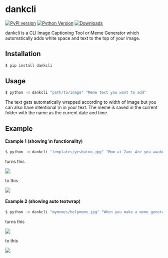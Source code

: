 # dankcli
[![PyPI version](https://img.shields.io/pypi/v/dankcli.svg?label=PyPI)](https://pypi.org/project/dankcli/)
[![Python Version](https://img.shields.io/badge/Python-3.6%2B-blue.svg)](https://www.python.org/downloads/)
[![Downloads](https://pepy.tech/badge/dankcli)](https://pepy.tech/project/dankcli)

dankcli is a CLI Image Captioning Tool or Meme Generator which automatically adds white space and text to the top of your image.

## Installation

```bash
$ pip install dankcli
```

## Usage

```bash
$ python -m dankcli "path/to/image" "Meme text you want to add"
```

The text gets automatically wrapped according to width of image but you can also have intentional \n in your text.
The meme is saved in the current folder with the name as the current date and time.

## Example

#### Example 1 (showing \n functionality)
```bash
$ python -m dankcli "templates/yesbutno.jpg" "Mom at 2am: Are you awake?\n\nMe:"
```
turns this

![](https://i.imgur.com/nW3XPkF.jpg)

to this

![](https://i.imgur.com/h6qgp9m.png)

#### Example 2 (showing auto textwrap)
```bash
$ python -m dankcli "mymemes/helpmeme.jpg" "When you make a meme generator but now you can't stop making memes"
```
turns this

![](https://i.imgur.com/6CDBFwF.jpg)

to this

![](https://i.imgur.com/lSBUfNb.png)

